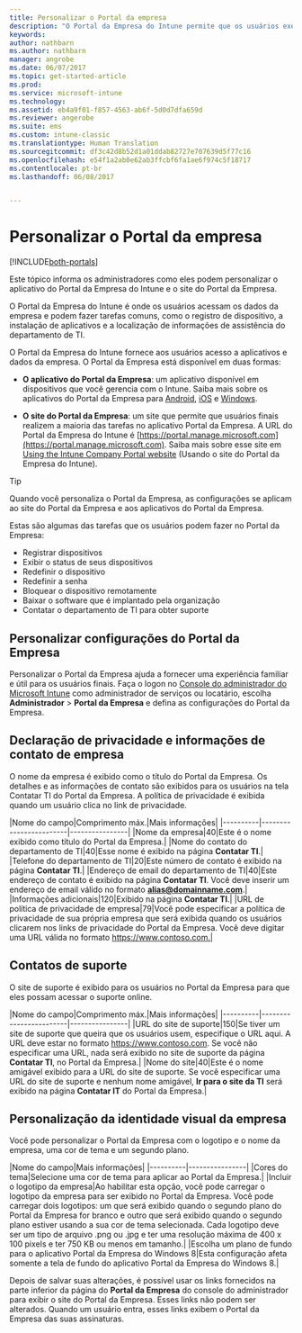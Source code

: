 ```yaml
---
title: Personalizar o Portal da empresa
description: "O Portal da Empresa do Intune permite que os usuários executem tarefas comuns como registrar dispositivos, instalar aplicativos e localizar informações do departamento de IT."
keywords: 
author: nathbarn
ms.author: nathbarn
manager: angrobe
ms.date: 06/07/2017
ms.topic: get-started-article
ms.prod: 
ms.service: microsoft-intune
ms.technology: 
ms.assetid: eb4a9f01-f857-4563-ab6f-5d0d7dfa659d
ms.reviewer: angerobe
ms.suite: ems
ms.custom: intune-classic
ms.translationtype: Human Translation
ms.sourcegitcommit: df3c42d8b52d1a01ddab82727e707639d5f77c16
ms.openlocfilehash: e54f1a2ab0e62ab3ffcbf6fa1ae6f974c5f18717
ms.contentlocale: pt-br
ms.lasthandoff: 06/08/2017


---
```


# <a name="customize-the-company-portal"></a>Personalizar o Portal da empresa

[!INCLUDE[both-portals](./includes/note-for-both-portals.md)]

Este tópico informa os administradores como eles podem personalizar o aplicativo do Portal da Empresa do Intune e o site do Portal da Empresa.

O Portal da Empresa do Intune é onde os usuários acessam os dados da empresa e podem fazer tarefas comuns, como o registro de dispositivo, a instalação de aplicativos e a localização de informações de assistência do departamento de TI.

O Portal da Empresa do Intune fornece aos usuários acesso a aplicativos e dados da empresa. O Portal da Empresa está disponível em duas formas:

-   **O aplicativo do Portal da Empresa**: um aplicativo disponível em dispositivos que você gerencia com o Intune. Saiba mais sobre os aplicativos do Portal da Empresa para [Android](/intune-user-help/using-your-android-device-with-intune), [iOS](/intune-user-help/using-your-iOS-or-macOS-device-with-intune) e [Windows](/intune-user-help/using-your-windows-device-with-intune).


- **O site do Portal da Empresa**: um site que permite que usuários finais realizem a maioria das tarefas no aplicativo Portal da Empresa. A URL do Portal da Empresa do Intune é [https://portal.manage.microsoft.com](https://portal.manage.microsoft.com). Saiba mais sobre esse site em [Using the Intune Company Portal website](/intune-user-help/using-the-intune-company-portal-website) (Usando o site do Portal da Empresa do Intune).

> [!TIP]
> Quando você personaliza o Portal da Empresa, as configurações se aplicam ao site do Portal da Empresa e aos aplicativos do Portal da Empresa.

Estas são algumas das tarefas que os usuários podem fazer no Portal da Empresa:

-   Registrar dispositivos
-   Exibir o status de seus dispositivos
-   Redefinir o dispositivo
-   Redefinir a senha
-   Bloquear o dispositivo remotamente
-   Baixar o software que é implantado pela organização
-   Contatar o departamento de TI para obter suporte

## <a name="customize-company-portal-settings"></a>Personalizar configurações do Portal da Empresa
Personalizar o Portal da Empresa ajuda a fornecer uma experiência familiar e útil para os usuários finais. Faça o logon no [Console do administrador do Microsoft Intune](https://manage.microsoft.com) como administrador de serviços ou locatário, escolha **Administrador** &gt; **Portal da Empresa** e defina as configurações do Portal da Empresa.

## <a name="company-contact-information-and-privacy-statement"></a>Declaração de privacidade e informações de contato de empresa
O nome da empresa é exibido como o título do Portal da Empresa. Os detalhes e as informações de contato são exibidos para os usuários na tela Contatar TI do Portal da Empresa. A política de privacidade é exibida quando um usuário clica no link de privacidade.

|Nome do campo|Comprimento máx.|Mais informações|
    |----------|------------------------|----------------|
    |Nome da empresa|40|Este é o nome exibido como título do Portal da Empresa.|
    |Nome do contato do departamento de TI|40|Esse nome é exibido na página **Contatar TI**.|
    |Telefone do departamento de TI|20|Este número de contato é exibido na página **Contatar TI**.|
    |Endereço de email do departamento de TI|40|Este endereço de contato é exibido na página **Contatar TI**. Você deve inserir um endereço de email válido no formato **alias@domainname.com**.|
    |Informações adicionais|120|Exibido na página **Contatar TI**.|
    |URL de política de privacidade de empresa|79|Você pode especificar a política de privacidade de sua própria empresa que será exibida quando os usuários clicarem nos links de privacidade do Portal da Empresa. Você deve digitar uma URL válida no formato https://www.contoso.com.|

## <a name="support-contacts"></a>Contatos de suporte
O site de suporte é exibido para os usuários no Portal da Empresa para que eles possam acessar o suporte online.

|Nome do campo|Comprimento máx.|Mais informações|
    |----------|------------------------|----------------|
    |URL do site de suporte|150|Se tiver um site de suporte que queira que os usuários usem, especifique o URL aqui. A URL deve estar no formato https://www.contoso.com. Se você não especificar uma URL, nada será exibido no site de suporte da página **Contatar TI**, no Portal da Empresa.|
    |Nome do site|40|Este é o nome amigável exibido para a URL do site de suporte. Se você especificar uma URL do site de suporte e nenhum nome amigável, **Ir para o site da TI** será exibido na página **Contatar IT** do Portal da Empresa.|

## <a name="company-branding-customization"></a>Personalização da identidade visual da empresa
Você pode personalizar o Portal da Empresa com o logotipo e o nome da empresa, uma cor de tema e um segundo plano.

|Nome do campo|Mais informações|
    |----------|----------------|
    |Cores do tema|Selecione uma cor de tema para aplicar ao Portal da Empresa.|
    |Incluir o logotipo da empresa|Ao habilitar esta opção, você pode carregar o logotipo da empresa para ser exibido no Portal da Empresa. Você pode carregar dois logotipos: um que será exibido quando o segundo plano do Portal da Empresa for branco e outro que será exibido quando o segundo plano estiver usando a sua cor de tema selecionada. Cada logotipo deve ser um tipo de arquivo .png ou .jpg e ter uma resolução máxima de 400 x 100 pixels e ter 750 KB ou menos em tamanho.|
    |Escolha um plano de fundo para o aplicativo Portal da Empresa do Windows 8|Esta configuração afeta somente a tela de fundo do aplicativo Portal da Empresa do Windows 8.|


Depois de salvar suas alterações, é possível usar os links fornecidos na parte inferior da página do **Portal da Empresa** do console do administrador para exibir o site do Portal da Empresa. Esses links não podem ser alterados. Quando um usuário entra, esses links exibem o Portal da Empresa das suas assinaturas.

